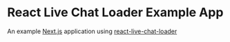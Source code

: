 # React Live Chat Loader Example App

An example [Next.js](https://nextjs.org) application using
[react-live-chat-loader](https://github.com/calibreapp/react-live-chat-loader)
